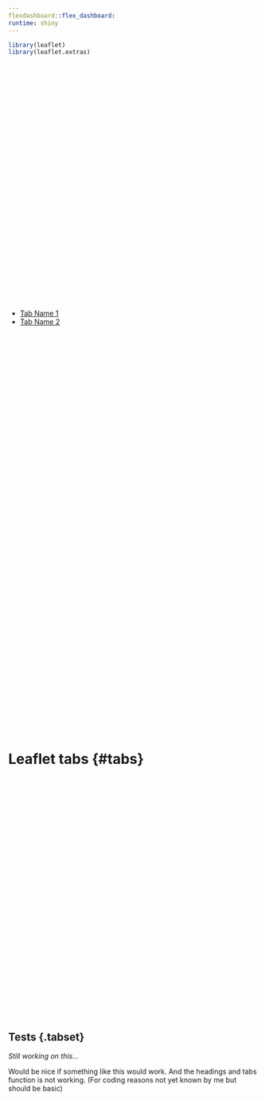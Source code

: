 ```yaml
---
flexdashboard::flex_dashboard:
runtime: shiny
---
```



```r
library(leaflet)
library(leaflet.extras)
```

<!--html_preserve--><div id="htmlwidget-f453f66c8e177ada4c05" style="width:100%;height:480px;" class="leaflet html-widget"></div>
<script type="application/json" data-for="htmlwidget-f453f66c8e177ada4c05">{"x":{"options":{"crs":{"crsClass":"L.CRS.EPSG3857","code":null,"proj4def":null,"projectedBounds":null,"options":{}}},"calls":[{"method":"addProviderTiles","args":["OpenStreetMap.BlackAndWhite",null,null,{"errorTileUrl":"","noWrap":false,"detectRetina":false}]},{"method":"setMaxBounds","args":[1.422041,22.625227,13.528717,36.978083]},{"method":"addEasyButton","args":[{"icon":"ion-arrow-shrink","title":"Reset View","onClick":"function(btn, map){ map.setView(map._initialCenter, map._initialZoom); }","position":"topleft"}]}],"setView":[[7.1751893,30.2189853],7,[]]},"evals":["calls.2.args.0.onClick"],"jsHooks":{"render":[{"code":"function(el, x, data) {\n  return (\nfunction(el, x){ \n  var map = this; \n  map.whenReady(function(){\n    map._initialCenter = map.getCenter(); \n    map._initialZoom = map.getZoom();\n  });\n}).call(this.getMap(), el, x, data);\n}","data":null}]}}</script><!--/html_preserve-->


<!--html_preserve--><div class="tabbable">
<ul class="nav nav-tabs shiny-tab-input" id="tbSet1" data-tabsetid="3991">
<li class="active">
<a href="#tab-3991-1" data-toggle="tab" data-value="Tab Name 1">Tab Name 1</a>
</li>
<li>
<a href="#tab-3991-2" data-toggle="tab" data-value="Tab Name 2">Tab Name 2</a>
</li>
</ul>
<div class="tab-content" data-tabsetid="3991">
<div class="tab-pane active" data-value="Tab Name 1" id="tab-3991-1">
<div id="htmlwidget-090dc361f840d52f6756" style="width:100%;height:400px;" class="leaflet html-widget"></div>
<script type="application/json" data-for="htmlwidget-090dc361f840d52f6756">{"x":{"options":{"crs":{"crsClass":"L.CRS.EPSG3857","code":null,"proj4def":null,"projectedBounds":null,"options":{}}},"calls":[{"method":"addProviderTiles","args":["OpenStreetMap.BlackAndWhite",null,null,{"errorTileUrl":"","noWrap":false,"detectRetina":false}]},{"method":"setMaxBounds","args":[1.422041,22.625227,13.528717,36.978083]},{"method":"addEasyButton","args":[{"icon":"ion-arrow-shrink","title":"Reset View","onClick":"function(btn, map){ map.setView(map._initialCenter, map._initialZoom); }","position":"topleft"}]}],"setView":[[7.1751893,30.2189853],7,[]]},"evals":["calls.2.args.0.onClick"],"jsHooks":{"render":[{"code":"function(el, x, data) {\n  return (\nfunction(el, x){ \n  var map = this; \n  map.whenReady(function(){\n    map._initialCenter = map.getCenter(); \n    map._initialZoom = map.getZoom();\n  });\n}).call(this.getMap(), el, x, data);\n}","data":null}]}}</script>
</div>
<div class="tab-pane" data-value="Tab Name 2" id="tab-3991-2">
<div id="htmlwidget-bc35d6f14c68fe3f9e11" style="width:100%;height:400px;" class="leaflet html-widget"></div>
<script type="application/json" data-for="htmlwidget-bc35d6f14c68fe3f9e11">{"x":{"options":{"crs":{"crsClass":"L.CRS.EPSG3857","code":null,"proj4def":null,"projectedBounds":null,"options":{}}},"calls":[{"method":"addProviderTiles","args":["OpenStreetMap.BlackAndWhite",null,null,{"errorTileUrl":"","noWrap":false,"detectRetina":false}]},{"method":"setMaxBounds","args":[1.422041,22.625227,13.528717,36.978083]},{"method":"addEasyButton","args":[{"icon":"ion-arrow-shrink","title":"Reset View","onClick":"function(btn, map){ map.setView(map._initialCenter, map._initialZoom); }","position":"topleft"}]}],"setView":[[7.1751893,30.2189853],7,[]]},"evals":["calls.2.args.0.onClick"],"jsHooks":{"render":[{"code":"function(el, x, data) {\n  return (\nfunction(el, x){ \n  var map = this; \n  map.whenReady(function(){\n    map._initialCenter = map.getCenter(); \n    map._initialZoom = map.getZoom();\n  });\n}).call(this.getMap(), el, x, data);\n}","data":null}]}}</script>
</div>
</div>
</div><!--/html_preserve-->

# Leaflet tabs {#tabs}

<!--html_preserve--><div id="htmlwidget-1215b695ac2483bb970c" style="width:100%;height:480px;" class="leaflet html-widget"></div>
<script type="application/json" data-for="htmlwidget-1215b695ac2483bb970c">{"x":{"options":{"crs":{"crsClass":"L.CRS.EPSG3857","code":null,"proj4def":null,"projectedBounds":null,"options":{}}},"calls":[{"method":"addProviderTiles","args":["OpenStreetMap.BlackAndWhite",null,null,{"errorTileUrl":"","noWrap":false,"detectRetina":false}]},{"method":"setMaxBounds","args":[1.422041,22.625227,13.528717,36.978083]},{"method":"addEasyButton","args":[{"icon":"ion-arrow-shrink","title":"Reset View","onClick":"function(btn, map){ map.setView(map._initialCenter, map._initialZoom); }","position":"topleft"}]}],"setView":[[7.1751893,30.2189853],7,[]]},"evals":["calls.2.args.0.onClick"],"jsHooks":{"render":[{"code":"function(el, x, data) {\n  return (\nfunction(el, x){ \n  var map = this; \n  map.whenReady(function(){\n    map._initialCenter = map.getCenter(); \n    map._initialZoom = map.getZoom();\n  });\n}).call(this.getMap(), el, x, data);\n}","data":null}]}}</script><!--/html_preserve-->
## Tests {.tabset}

*Still working on this...*

Would  be nice if something like this would work. And the headings and tabs function is not working. (For coding reasons not yet known by me but should be basic)

<!--html_preserve--><div id="htmlwidget-923f38bfdeceecbd7fcf" style="width:100%;height:480px;" class="leaflet html-widget"></div>
<script type="application/json" data-for="htmlwidget-923f38bfdeceecbd7fcf">{"x":{"options":{"crs":{"crsClass":"L.CRS.EPSG3857","code":null,"proj4def":null,"projectedBounds":null,"options":{}}},"calls":[{"method":"addProviderTiles","args":["OpenStreetMap.BlackAndWhite",null,null,{"errorTileUrl":"","noWrap":false,"detectRetina":false}]},{"method":"setMaxBounds","args":[1.422041,22.625227,13.528717,36.978083]},{"method":"addEasyButton","args":[{"icon":"ion-arrow-shrink","title":"Reset View","onClick":"function(btn, map){ map.setView(map._initialCenter, map._initialZoom); }","position":"topleft"}]}],"setView":[[7.1751893,30.2189853],7,[]]},"evals":["calls.2.args.0.onClick"],"jsHooks":{"render":[{"code":"function(el, x, data) {\n  return (\nfunction(el, x){ \n  var map = this; \n  map.whenReady(function(){\n    map._initialCenter = map.getCenter(); \n    map._initialZoom = map.getZoom();\n  });\n}).call(this.getMap(), el, x, data);\n}","data":null}]}}</script><!--/html_preserve-->

<!--html_preserve--><div id="htmlwidget-101879d696f61aeb9a44" style="width:100%;height:480px;" class="leaflet html-widget"></div>
<script type="application/json" data-for="htmlwidget-101879d696f61aeb9a44">{"x":{"options":{"crs":{"crsClass":"L.CRS.EPSG3857","code":null,"proj4def":null,"projectedBounds":null,"options":{}}},"calls":[{"method":"addProviderTiles","args":["OpenStreetMap.BlackAndWhite",null,null,{"errorTileUrl":"","noWrap":false,"detectRetina":false}]},{"method":"setMaxBounds","args":[1.422041,22.625227,13.528717,36.978083]},{"method":"addEasyButton","args":[{"icon":"ion-arrow-shrink","title":"Reset View","onClick":"function(btn, map){ map.setView(map._initialCenter, map._initialZoom); }","position":"topleft"}]}],"setView":[[7.1751893,30.2189853],7,[]]},"evals":["calls.2.args.0.onClick"],"jsHooks":{"render":[{"code":"function(el, x, data) {\n  return (\nfunction(el, x){ \n  var map = this; \n  map.whenReady(function(){\n    map._initialCenter = map.getCenter(); \n    map._initialZoom = map.getZoom();\n  });\n}).call(this.getMap(), el, x, data);\n}","data":null}]}}</script><!--/html_preserve-->
